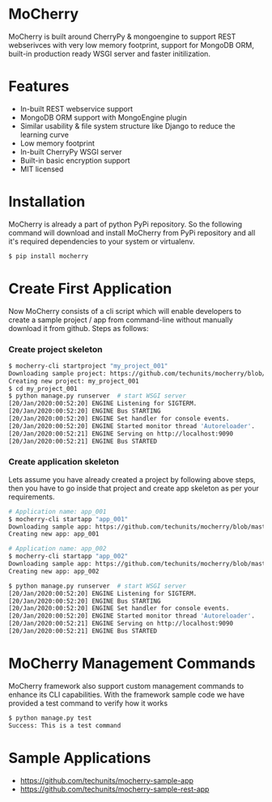 
# MoCherry
MoCherry is built around CherryPy & mongoengine to support REST webserivces with very low memory footprint, support for MongoDB ORM, built-in production ready WSGI server and faster initilization.

# Features
  - In-built REST webservice support
  - MongoDB ORM support with MongoEngine plugin
  - Similar usability & file system structure like Django to reduce the learning curve
  - Low memory footprint
  - In-built CherryPy WSGI server
  - Built-in basic encryption support
  - MIT licensed

# Installation
MoCherry is already a part of python PyPi repository. So the following command will download and install MoCherry from PyPi repository and all it's required dependencies to your system or virtualenv.
```sh
$ pip install mocherry
```

# Create First Application
Now MoCherry consists of a cli script which will enable developers to create a sample project / app from command-line without manually download it from github. Steps as follows:
### Create project skeleton
```sh
$ mocherry-cli startproject "my_project_001"
Downloading sample project: https://github.com/techunits/mocherry/blob/master/mocherry/resources/samples/project.zip?raw=true
Creating new project: my_project_001
$ cd my_project_001
$ python manage.py runserver  # start WSGI server
[20/Jan/2020:00:52:20] ENGINE Listening for SIGTERM.
[20/Jan/2020:00:52:20] ENGINE Bus STARTING
[20/Jan/2020:00:52:20] ENGINE Set handler for console events.       
[20/Jan/2020:00:52:20] ENGINE Started monitor thread 'Autoreloader'.
[20/Jan/2020:00:52:21] ENGINE Serving on http://localhost:9090
[20/Jan/2020:00:52:21] ENGINE Bus STARTED
```

### Create application skeleton
Lets assume you have already created a project by following above steps, then you have to go inside that project and create app skeleton as per your requirements.
```sh
# Application name: app_001
$ mocherry-cli startapp "app_001"
Downloading sample app: https://github.com/techunits/mocherry/blob/master/mocherry/resources/samples/app.zip?raw=true
Creating new app: app_001

# Application name: app_002
$ mocherry-cli startapp "app_002"
Downloading sample app: https://github.com/techunits/mocherry/blob/master/mocherry/resources/samples/app.zip?raw=true
Creating new app: app_002

$ python manage.py runserver  # start WSGI server
[20/Jan/2020:00:52:20] ENGINE Listening for SIGTERM.
[20/Jan/2020:00:52:20] ENGINE Bus STARTING
[20/Jan/2020:00:52:20] ENGINE Set handler for console events.       
[20/Jan/2020:00:52:20] ENGINE Started monitor thread 'Autoreloader'.
[20/Jan/2020:00:52:21] ENGINE Serving on http://localhost:9090
[20/Jan/2020:00:52:21] ENGINE Bus STARTED
```


# MoCherry Management Commands
MoCherry framework also support custom management commands to enhance its CLI capabilities. With the framework sample code we have provided a test command to verify how it works

```sh
$ python manage.py test
Success: This is a test command
```

# Sample Applications
 - https://github.com/techunits/mocherry-sample-app
 - https://github.com/techunits/mocherry-sample-rest-app
